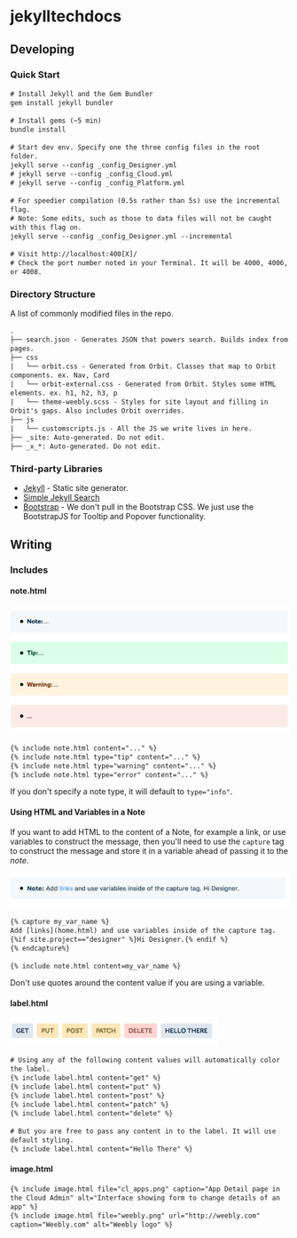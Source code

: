 # jekylltechdocs


## Developing


### Quick Start

```
# Install Jekyll and the Gem Bundler
gem install jekyll bundler

# Install gems (~5 min)
bundle install

# Start dev env. Specify one the three config files in the root folder.
jekyll serve --config _config_Designer.yml
# jekyll serve --config _config_Cloud.yml
# jekyll serve --config _config_Platform.yml

# For speedier compilation (0.5s rather than 5s) use the incremental flag.
# Note: Some edits, such as those to data files will not be caught with this flag on.
jekyll serve --config _config_Designer.yml --incremental

# Visit http://localhost:400[X]/
# Check the port number noted in your Terminal. It will be 4000, 4006, or 4008.
```

### Directory Structure

A list of commonly modified files in the repo.

```
.
├── search.json - Generates JSON that powers search. Builds index from pages.
├── css
|   └── orbit.css - Generated from Orbit. Classes that map to Orbit components. ex. Nav, Card
|   └── orbit-external.css - Generated from Orbit. Styles some HTML elements. ex. h1, h2, h3, p
|   └── theme-weebly.scss - Styles for site layout and filling in Orbit's gaps. Also includes Orbit overrides. 
├── js
|   └── customscripts.js - All the JS we write lives in here.
├── _site: Auto-generated. Do not edit.
├── _x_*: Auto-generated. Do not edit.
```

### Third-party Libraries

- [Jekyll](https://jekyllrb.com/) - Static site generator.
- [Simple Jekyll Search](https://github.com/christian-fei/Simple-Jekyll-Search) 
- [Bootstrap](http://getbootstrap.com/docs/3.3/) - We don't pull in the Bootstrap CSS. We just use the BootstrapJS for Tooltip and Popover functionality.

## Writing

### Includes

#### note.html

![Example of Notes](https://raw.githubusercontent.com/robinwhitmore/jekylltechdocs/gh-pages/images/readme/notes.png)

```
{% include note.html content="..." %}
{% include note.html type="tip" content="..." %}
{% include note.html type="warning" content="..." %}
{% include note.html type="error" content="..." %}
```

If you don't specify a note type, it will default to `type="info"`.

#### Using HTML and Variables in a Note

If you want to add HTML to the content of a Note, for example a link, or use variables to construct the message, then you'll need to use the `capture` tag to construct the message and store it in a variable ahead of passing it to the *note*.

![Note with HTML](https://raw.githubusercontent.com/robinwhitmore/jekylltechdocs/gh-pages/images/readme/note_html.png)

```
{% capture my_var_name %}
Add [links](home.html) and use variables inside of the capture tag. {%if site.project=="designer" %}Hi Designer.{% endif %}
{% endcapture%}

{% include note.html content=my_var_name %}
```

Don't use quotes around the content value if you are using a variable.


#### label.html

![Example of Labels](https://raw.githubusercontent.com/robinwhitmore/jekylltechdocs/gh-pages/images/readme/labels.png)

```
# Using any of the following content values will automatically color the label.
{% include label.html content="get" %}
{% include label.html content="put" %}
{% include label.html content="post" %}
{% include label.html content="patch" %}
{% include label.html content="delete" %}

# But you are free to pass any content in to the label. It will use default styling.
{% include label.html content="Hello There" %}

```

#### image.html

```
{% include image.html file="cl_apps.png" caption="App Detail page in the Cloud Admin" alt="Interface showing form to change details of an app" %}
{% include image.html file="weebly.png" url="http://weebly.com" caption="Weebly.com" alt="Weebly logo" %}
```
